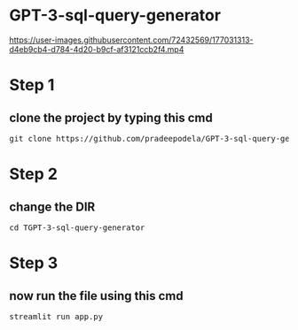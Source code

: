 # GPT-3-sql-query-generator




https://user-images.githubusercontent.com/72432569/177031313-d4eb9cb4-d784-4d20-b9cf-af3121ccb2f4.mp4




<h1>Step 1</h1>
<h2>clone the project by typing this cmd</h2>
<pre>git clone https://github.com/pradeepodela/GPT-3-sql-query-generator</pre>

<h1>Step 2</h1>
<h2>change the DIR</h2>
<pre>cd TGPT-3-sql-query-generator</pre>

<h1>Step 3</h1>
<h2> now run the file using this cmd </h2>
<pre>streamlit run app.py</pre>

